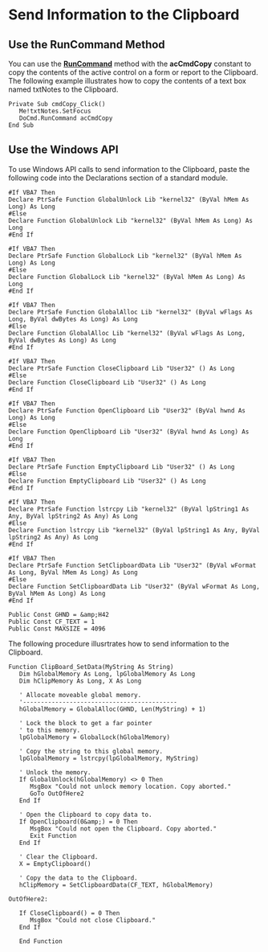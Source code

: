 
# Send Information to the Clipboard

## Use the RunCommand Method

You can use the  **[RunCommand](5D4A4A3C-CEA0-7F2C-8AF7-51B65F7BDCF8.md)** method with the **acCmdCopy** constant to copy the contents of the active control on a form or report to the Clipboard. The following example illustrates how to copy the contents of a text box named txtNotes to the Clipboard.


```
Private Sub cmdCopy_Click() 
   Me!txtNotes.SetFocus 
   DoCmd.RunCommand acCmdCopy 
End Sub
```


## Use the Windows API

To use Windows API calls to send information to the Clipboard, paste the following code into the Declarations section of a standard module.


```
#If VBA7 Then
Declare PtrSafe Function GlobalUnlock Lib "kernel32" (ByVal hMem As Long) As Long
#Else
Declare Function GlobalUnlock Lib "kernel32" (ByVal hMem As Long) As Long
#End If

#If VBA7 Then
Declare PtrSafe Function GlobalLock Lib "kernel32" (ByVal hMem As Long) As Long
#Else
Declare Function GlobalLock Lib "kernel32" (ByVal hMem As Long) As Long
#End If

#If VBA7 Then
Declare PtrSafe Function GlobalAlloc Lib "kernel32" (ByVal wFlags As Long, ByVal dwBytes As Long) As Long
#Else
Declare Function GlobalAlloc Lib "kernel32" (ByVal wFlags As Long, ByVal dwBytes As Long) As Long
#End If

#If VBA7 Then
Declare PtrSafe Function CloseClipboard Lib "User32" () As Long
#Else
Declare Function CloseClipboard Lib "User32" () As Long
#End If

#If VBA7 Then
Declare PtrSafe Function OpenClipboard Lib "User32" (ByVal hwnd As Long) As Long
#Else
Declare Function OpenClipboard Lib "User32" (ByVal hwnd As Long) As Long
#End If

#If VBA7 Then
Declare PtrSafe Function EmptyClipboard Lib "User32" () As Long
#Else
Declare Function EmptyClipboard Lib "User32" () As Long
#End If

#If VBA7 Then
Declare PtrSafe Function lstrcpy Lib "kernel32" (ByVal lpString1 As Any, ByVal lpString2 As Any) As Long
#Else
Declare Function lstrcpy Lib "kernel32" (ByVal lpString1 As Any, ByVal lpString2 As Any) As Long
#End If

#If VBA7 Then
Declare PtrSafe Function SetClipboardData Lib "User32" (ByVal wFormat As Long, ByVal hMem As Long) As Long
#Else
Declare Function SetClipboardData Lib "User32" (ByVal wFormat As Long, ByVal hMem As Long) As Long
#End If
 
Public Const GHND = &amp;H42 
Public Const CF_TEXT = 1 
Public Const MAXSIZE = 4096
```

The following procedure illusrtrates how to send information to the Clipboard.




```
Function ClipBoard_SetData(MyString As String) 
   Dim hGlobalMemory As Long, lpGlobalMemory As Long 
   Dim hClipMemory As Long, X As Long 
 
   ' Allocate moveable global memory. 
   '------------------------------------------- 
   hGlobalMemory = GlobalAlloc(GHND, Len(MyString) + 1) 
 
   ' Lock the block to get a far pointer 
   ' to this memory. 
   lpGlobalMemory = GlobalLock(hGlobalMemory) 
 
   ' Copy the string to this global memory. 
   lpGlobalMemory = lstrcpy(lpGlobalMemory, MyString) 
 
   ' Unlock the memory. 
   If GlobalUnlock(hGlobalMemory) <> 0 Then 
      MsgBox "Could not unlock memory location. Copy aborted." 
      GoTo OutOfHere2 
   End If 
 
   ' Open the Clipboard to copy data to. 
   If OpenClipboard(0&amp;) = 0 Then 
      MsgBox "Could not open the Clipboard. Copy aborted." 
      Exit Function 
   End If 
 
   ' Clear the Clipboard. 
   X = EmptyClipboard() 
 
   ' Copy the data to the Clipboard. 
   hClipMemory = SetClipboardData(CF_TEXT, hGlobalMemory) 
 
OutOfHere2: 
 
   If CloseClipboard() = 0 Then 
      MsgBox "Could not close Clipboard." 
   End If 
 
   End Function
```


